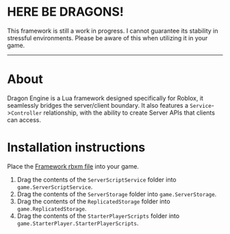 # HERE BE DRAGONS!
This framework is still a work in progress. I cannot guarantee its stability in stressful environments. Please be aware of this when utilizing it in your game.

<hr></hr>

# About
Dragon Engine is a Lua framework designed specifically for Roblox, it seamlessly bridges the server/client boundary.
It also features a `Service`->`Controller` relationship, with the ability to create Server APIs that clients can access.

# Installation instructions
Place the [Framework rbxm file](DragonEngine.rbxm) into your game.
1. Drag the contents of the `ServerScriptService` folder into `game.ServerScriptService`.
2. Drag the contents of the `ServerStorage` folder into `game.ServerStorage`.
3. Drag the contents of the `ReplicatedStorage` folder into `game.ReplicatedStorage`.
4. Drag the contents of the `StarterPlayerScripts` folder into `game.StarterPlayer.StarterPlayerScripts`.